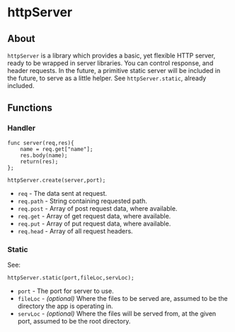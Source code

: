# httpServer

## About

`httpServer` is a library which provides a basic, yet flexible HTTP server, ready to be wrapped in server libraries. You can control response, and header requests. In the future, a primitive static server will be included in the future, to serve as a little helper. See `httpServer.static`, already included.

## Functions

### Handler

    func server(req,res){
        name = req.get["name"];
        res.body(name);
        return(res);
    };
    
    httpServer.create(server,port);
    
- `req` - The data sent at request.
 - `req.path` - String containing requested path.
 - `req.post` - Array of post request data, where available.
 - `req.get` - Array of get request data, where available.
 - `req.put` - Array of put request data, where available.
 - `req.head` - Array of all request headers.

### Static

See:

    httpServer.static(port,fileLoc,servLoc);

- `port` - The port for server to use.
- `fileLoc` - _(optional)_ Where the files to be served are, assumed to be the directory the app is operating in.
- `servLoc` - _(optional)_ Where the files will be served from, at the given port, assumed to be the root directory.